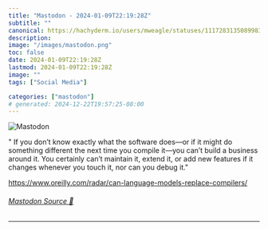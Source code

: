 ```yaml
---
title: "Mastodon - 2024-01-09T22:19:28Z"
subtitle: ""
canonical: https://hachyderm.io/users/mweagle/statuses/111728313508998311
description:
image: "/images/mastodon.png"
toc: false
date: 2024-01-09T22:19:28Z
lastmod: 2024-01-09T22:19:28Z
image: ""
tags: ["Social Media"]

categories: ["mastodon"]
# generated: 2024-12-22T19:57:25-08:00
---
```

![Mastodon](/images/mastodon.png)

<p>&quot; If you don’t know exactly what the software does—or if it might do something different the next time you compile it—you can’t build a business around it. You certainly can’t maintain it, extend it, or add new features if it changes whenever you touch it, nor can you debug it.&quot;</p><p><a href="https://www.oreilly.com/radar/can-language-models-replace-compilers/" target="_blank" rel="nofollow noopener noreferrer" translate="no"><span class="invisible">https://www.</span><span class="ellipsis">oreilly.com/radar/can-language</span><span class="invisible">-models-replace-compilers/</span></a></p>


###### [Mastodon Source 🐘](https://hachyderm.io/@mweagle/111728313508998311)

___

